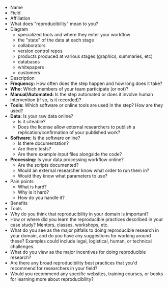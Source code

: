 
- Name
- Field
- Affiliation
- What does "reproducibility" mean to you?
- Diagram
  - specialized tools and where they enter your workflow
  - the "state" of the data at each stage
  - collaborators
  - version control repos
  - products produced at various stages (graphics, summaries, etc)
  - databases
  - whitepapers
  - customers
- Description
- **Frequency:** How often does the step happen and how long does it take?
- **Who:** Which members of your team participate (or not)?
- **Manual/Automated:** Is the step automated or does it involve human intervention (if so, is it recorded)?
- **Tools:** Which software or online tools are used in the step? How are they used?
- **Data:** Is your raw data online?
   - Is it citeable?
   - Does the license allow external researchers to publish a replication/confirmation of your published work?
- **Software:** Is the software online?
  - Is there documentation?
  - Are there tests?
  - Are there example input files alongside the code?
- **Processing:** Is your data processing workflow online?
  - Are the scripts documented?
  - Would an external researcher know what order to run them in?
  - Would they know what parameters to use?
- Pain points
  - What is hard?
  - Why is it hard?
  - How do you handle it?
- Benefits
- Tools
- Why do you think that reproducibility in your domain is important?
- How or where did you learn the reproducible practices described in your case study? Mentors, classes, workshops, etc.
- What do you see as the major pitfalls to doing reproducible research in your domain, and do you have any suggestions for working around these? Examples could include legal, logistical, human, or technical challenges.
- What do you view as the major incentives for doing reproducible research?
- Are there any broad reproducibility best practices that you'd recommend for researchers in your field?
- Would you recommend any specific websites, training courses, or books for learning more about reproducibility?
